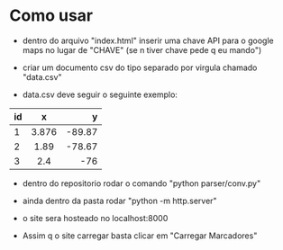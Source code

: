 # Como usar 

- dentro do arquivo "index.html" inserir uma chave API para o google maps no lugar de "CHAVE" (se n tiver chave pede q eu mando")

- criar um documento csv do tipo separado por virgula chamado "data.csv"

- data.csv deve seguir o seguinte exemplo:

id | x | y
:--------- | :------: | -------:
1 | 3.876 | -89.87
2 | 1.89 | -78.67
3 | 2.4 | -76

- dentro do repositorio rodar o comando "python parser/conv.py"

- ainda dentro da pasta rodar "python -m http.server"

- o site sera hosteado no localhost:8000

- Assim q o site carregar basta clicar em "Carregar Marcadores"


